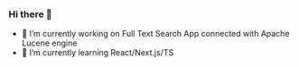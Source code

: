 ### Hi there 👋

- 🔭 I’m currently working on Full Text Search App connected with Apache Lucene engine
- 🌱 I’m currently learning React/Next.js/TS
<!-- - 👯 I’m looking to collaborate on ...
- 🤔 I’m looking for help with ...
- 💬 Ask me about ...
- 📫 How to reach me: ...
- 😄 Pronouns: ...
- ⚡ Fun fact: ...
-->

